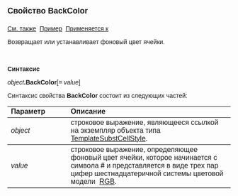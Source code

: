 <html>
<head>
<title>TemplateSubstCellStyle\BackColor</title>
<style type="text/css">
.auto-style1 {
	text-decoration: underline;
}
        .style1
        {
            width: 26%;
        }
    </style>
</head>

<body>

<p><strong><font size="4" face="Arial">Свойство BackColor<br>
<br>
</font></strong><font face="Arial"><a href="../TemplateSubstCellStyle.html">См. также</a>&nbsp;
<u><a href="../../Examples/E_TemplateSubstCellStyle.html">Пример</a></u>&nbsp; <a href="../TemplateSubstCellStyle.html">Применяется к</a></font></p>

<p class="label"><font face="Arial">Возвращает или устанавливает фоновый цвет ячейки.</font></p>

<p class="label">&nbsp;</p>

<p class="label"><font face="Arial"><b>Синтаксис</b></font></p>

<p><font face="Arial"><em>object</em><strong>.BackColor</strong>[<em>= value</em>]</font></p>

<p><font face="Arial">Синтаксис свойства <strong>BackColor</strong>
состоит из следующих частей:</font></p>

<table border="1" cellPadding="5" cols="2" frame="below" rules="rows">
<TBODY>
  <tr vAlign="top">
    <td class="style1"><font face="Arial"><b>Параметр</b></font></td>
    <td class="label" width="71%"><font face="Arial"><strong>Описание</strong></font></td>
  </tr>
  <tr>
    <td class="style1"><font face="Arial"><em>object</em></font></td>
    <td width="71%"><font face="Arial">строковое выражение, являющееся ссылкой на 
        экземпляр объекта типа <a href="../TemplateSubstCellStyle.html">TemplateSubstCellStyle</a>.</font></td>
  </tr>
    <tr>
    <td class="style1"><font face="Arial"><em> value</em></font></td>
    <td width="71%"><font face="Arial">строковое выражение, определяющее фоновый цвет 
        ячейки, которое начинается с символа <strong>#</strong> и 
        представляется в виде трех пар цифер шестнадцатеричной системы цветовой модели&nbsp; <a href="../../RGBColorCodes.html">RGB</a>.</font></td>
    </tr>
  </table>
</body>
</html>
